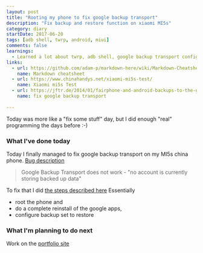 ```yaml
---
layout: post
title: "Rooting my phone to fix google backup transport"
description: "Fix backup and restore function on xiaomi MI5s"
category: diary
startDate: 2017-06-20
tags: [adb shell, twrp, android, miui]
comments: false
learnings: 
  - Learned a lot about twrp, adb shell, google backup transport configuration
links:
  - url: https://github.com/adam-p/markdown-here/wiki/Markdown-Cheatsheet
    name: Markdown cheatsheet
  - url: https://www.chinahandys.net/xiaomi-mi5s-test/
    name: Xiaomi mi5s Test
  - url: https://jftr.de/2014/01/fairphone-and-android-backups-to-the-google-cloud/
    name: fix google backup transport
    
---
```


Today was more like a "fix some stuff" day, but I did enough "real" programming the days before :-)

### What I've done today

Today I finally managed to fix google backup transport on my MI5s china phone.
[Bug description](http://en.miui.com/thread-550568-1-1.html "Bug description in miui forum")
> Google Backup Transport does not work - "no account is currently storing backed up data"

To fix that I did [the steps described here](https://jftr.de/2014/01/fairphone-and-android-backups-to-the-google-cloud/ "Fix google backup transport")
Essentially 
* root the phone and 
* do a complete reinstall of the google apps,
* configure backup set to restore

### What I'm planning to do next

Work on the [portfolio site](https://github.com/hputzek/portfolio-rocio "Portfolio Rocio on github")
